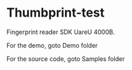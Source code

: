 # Thumbprint-test

Fingerprint reader SDK UareU 4000B. 

For the demo, goto Demo folder

For the source code, goto Samples folder
